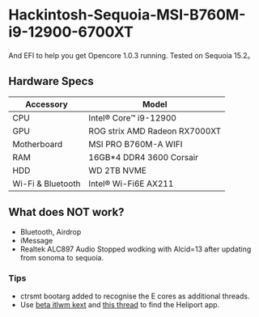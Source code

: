 # Hackintosh-Sequoia-MSI-B760M-i9-12900-6700XT

And EFI to help you get Opencore 1.0.3 running. Tested on Sequoia 15.2。

## Hardware Specs

| Accessory         | Model                                   |
| ----------------- | --------------------------------------- |
| CPU               | Intel® Core™ i9-12900                   |
| GPU               | ROG strix AMD Radeon RX7000XT           |
| Motherboard       | MSI PRO B760M-A WIFI                    |
| RAM               | 16GB*4 DDR4 3600 Corsair                |
| HDD               | WD 2TB NVME                             |
| Wi-Fi & Bluetooth | Intel® Wi-Fi6E AX211                    |

## What does NOT work?
- Bluetooth, Airdrop
- iMessage
- Realtek ALC897 Audio Stopped wodking with Alcid=13 after updating from sonoma to sequoia.

### Tips
- ctrsmt bootarg added to recognise the E cores as additional threads.
- Use [beta itlwm kext](https://github.com/Lorys89/itlwm/releases/tag/v2.4.0-alpha) and [this thread](https://github.com/OpenIntelWireless/itlwm/issues/983) to find the Heliport app.
